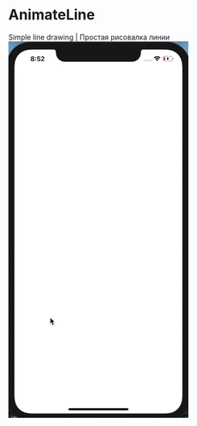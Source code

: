 # AnimateLine
Simple line drawing | Простая рисовалка линии
![alt-текст](https://github.com/AsahiOcean/AnimateLine/blob/master/Example.gif "")

